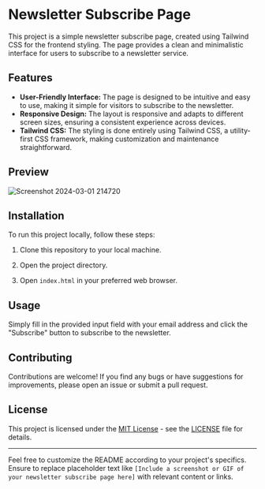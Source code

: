 # Newsletter Subscribe Page

This project is a simple newsletter subscribe page, created using Tailwind CSS for the frontend styling. The page provides a clean and minimalistic interface for users to subscribe to a newsletter service.

## Features

- **User-Friendly Interface:** The page is designed to be intuitive and easy to use, making it simple for visitors to subscribe to the newsletter.
- **Responsive Design:** The layout is responsive and adapts to different screen sizes, ensuring a consistent experience across devices.
- **Tailwind CSS:** The styling is done entirely using Tailwind CSS, a utility-first CSS framework, making customization and maintenance straightforward.
  
## Preview
![Screenshot 2024-03-01 214720](https://github.com/sagarmaiti26/Tailwind/assets/122274356/cee47ebe-719c-47a5-b14e-855acd100db9)


## Installation

To run this project locally, follow these steps:

1. Clone this repository to your local machine.
   
2. Open the project directory.
  
3. Open `index.html` in your preferred web browser.

## Usage

Simply fill in the provided input field with your email address and click the "Subscribe" button to subscribe to the newsletter.

## Contributing

Contributions are welcome! If you find any bugs or have suggestions for improvements, please open an issue or submit a pull request.

## License

This project is licensed under the [MIT License](https://opensource.org/licenses/MIT) - see the [LICENSE](LICENSE) file for details.

---

Feel free to customize the README according to your project's specifics. Ensure to replace placeholder text like `[Include a screenshot or GIF of your newsletter subscribe page here]` with relevant content or links.

